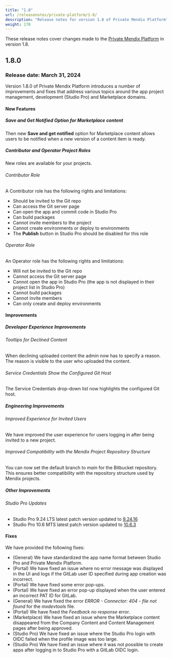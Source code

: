 ```yaml
---
title: "1.8"
url: /releasenotes/private-platform/1-8/
description: "Release notes for version 1.8 of Private Mendix Platform"
weight: 170
---
```


These release notes cover changes made to the [Private Mendix Platform](/private-mendix-platform/) in version 1.8.

## 1.8.0

### Release date: March 31, 2024

Version 1.8.0 of Private Mendix Platform introduces a number of improvements and fixes that address various topics around the app project management, development (Studio Pro) and Marketplace domains.

#### New Features

##### Save and Get Notified Option for Marketplace content

Then new **Save and get notified** option for Marketplace content allows users to be notified when a new version of a content item is ready.

##### Contributor and Operator Project Roles

New roles are available for your projects.

###### Contributor Role

A Contributor role has the following rights and limitations:

* Should be invited to the Git repo
* Can access the Git server page
* Can open the app and commit code in Studio Pro
* Can build packages
* Cannot invite members to the project
* Cannot create environments or deploy to environments
* The **Publish** button in Studio Pro should be disabled for this role

###### Operator Role

An Operator role has the following rights and limitations:

* Will not be invited to the Git repo
* Cannot access the Git server page
* Cannot open the app in Studio Pro (the app is not displayed in their project list in Studio Pro)
* Cannot build packages
* Cannot invite members
* Can only create and deploy environments

#### Improvements

##### Developer Experience Improvements

###### Tooltips for Declined Content

When declining uploaded content the admin now has to specify a reason. The reason is visible to the user who uploaded the content.

###### Service Credentials Show the Configured Git Host

The Service Credentials drop-down list now highlights the configured Git host.

##### Engineering Improvements

###### Improved Experience for Invited Users

We have improved the user experience for users logging in after being invited to a new project.

###### Improved Compatibility with the Mendix Project Repository Structure

You can now set the default branch to *main* for the Bitbucket repository. This ensures better compatibility with the repository structure used by Mendix projects.

##### Other Improvements

###### Studio Pro Updates

* Studio Pro 9.24 LTS latest patch version updated to [9.24.16](/releasenotes/studio-pro/9.24/#92416)
* Studio Pro 10.6 MTS latest patch version updated to [10.6.3](/releasenotes/studio-pro/10.6/#1063)

#### Fixes

We have provided the following fixes:

* (General) We have standardized the app name format between Studio Pro and Private Mendix Platform.
* (Portal) We have fixed an issue where no error message was displayed in the UI and logs if the GitLab user ID specified during app creation was incorrect.
* (Portal) We have fixed some error pop-ups.
* (Portal) We have fixed an error pop-up displayed when the user entered an incorrect PAT ID for GitLab.
* (General) We have fixed the error *ERROR - Connector: 404 - file not found* for the *mxdevtools* file.
* (Portal) We have fixed the *Feedback no response* error.
* (Marketplace) We have fixed an issue where the Marketplace content disappeared from the Company Content and Content Management pages after being approved.
* (Studio Pro) We have fixed an issue where the Studio Pro login with OIDC failed when the profile image was too large.
* (Studio Pro) We have fixed an issue where it was not possible to create apps after logging in to Studio Pro with a GitLab OIDC login.
